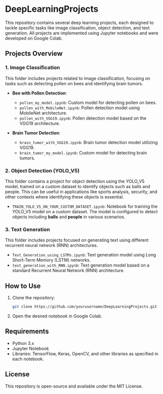 
# DeepLearningProjects

This repository contains several deep learning projects, each designed to tackle specific tasks like image classification, object detection, and text generation. All projects are implemented using Jupyter notebooks and were developed on Google Colab.

## Projects Overview

### 1. Image Classification
This folder includes projects related to image classification, focusing on tasks such as detecting pollen on bees and identifying brain tumors.

- **Bee with Pollen Detection**:  
  - `pollen_my_model.ipynb`: Custom model for detecting pollen on bees.
  - `pollen_with_MobileNet.ipynb`: Pollen detection model using MobileNet architecture.
  - `pollen_with_VGG19.ipynb`: Pollen detection model based on the VGG19 architecture.

- **Brain Tumor Detection**:  
  - `brain_tumor_with_VGG19.ipynb`: Brain tumor detection model utilizing VGG19.
  - `brain_tumor_my_model.ipynb`: Custom model for detecting brain tumors.

### 2. Object Detection (YOLO_V5)
This folder contains a project for object detection using the YOLO_V5 model, trained on a custom dataset to identify objects such as balls and people. This can be useful in applications like sports analysis, security, and other contexts where identifying these objects is essential.

- `TRAIN_YOLO_V5_ON_YOUR_CUSTOM_DATASET.ipynb`: Notebook for training the YOLO_V5 model on a custom dataset. The model is configured to detect objects including **balls** and **people** in various scenarios.

### 3. Text Generation
This folder includes projects focused on generating text using different recurrent neural network (RNN) architectures.

- `Text_Generation_using_LSTMs.ipynb`: Text generation model using Long Short-Term Memory (LSTM) networks.
- `text_generation_with_RNN.ipynb`: Text generation model based on a standard Recurrent Neural Network (RNN) architecture.

## How to Use
1. Clone the repository:
   ```bash
   git clone https://github.com/yourusername/DeepLearningProjects.git
   ```
2. Open the desired notebook in Google Colab.


## Requirements
- Python 3.x
- Jupyter Notebook
- Libraries: TensorFlow, Keras, OpenCV, and other libraries as specified in each notebook.

## License
This repository is open-source and available under the MIT License.
